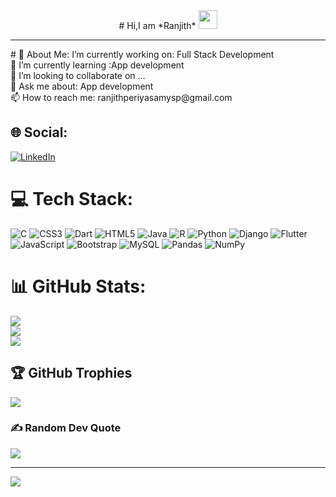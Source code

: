 <div align="center">
# Hi,I am *Ranjith* <img src="https://media.giphy.com/media/hvRJCLFzcasrR4ia7z/giphy.gif" width="30px">
</div>
<hr>
# 💫 About Me:
I’m currently working on: Full Stack Development<br>🌱 I’m currently learning :App development<br>👯 I’m looking to collaborate on ...<br>💬 Ask me about: App development<br>📫 How to reach me: ranjithperiyasamysp@gmail.com<br>


## 🌐 Social:

<a href="https://www.linkedin.com/in/ranjith-periyasamy-a57824225" target="_blank" >
  
![LinkedIn](https://img.shields.io/badge/LinkedIn-%230077B5.svg?logo=linkedin&logoColor=white)

</a>

# 💻 Tech Stack:
![C](https://img.shields.io/badge/c-%2300599C.svg?style=flat-square&logo=c&logoColor=white) ![CSS3](https://img.shields.io/badge/css3-%231572B6.svg?style=flat-square&logo=css3&logoColor=white) ![Dart](https://img.shields.io/badge/dart-%230175C2.svg?style=flat-square&logo=dart&logoColor=white) ![HTML5](https://img.shields.io/badge/html5-%23E34F26.svg?style=flat-square&logo=html5&logoColor=white) ![Java](https://img.shields.io/badge/java-%23ED8B00.svg?style=flat-square&logo=java&logoColor=white) ![R](https://img.shields.io/badge/r-%23276DC3.svg?style=flat-square&logo=r&logoColor=white) ![Python](https://img.shields.io/badge/python-3670A0?style=flat-square&logo=python&logoColor=ffdd54) ![Django](https://img.shields.io/badge/django-%23092E20.svg?style=flat-square&logo=django&logoColor=white) ![Flutter](https://img.shields.io/badge/Flutter-%2302569B.svg?style=flat-square&logo=Flutter&logoColor=white) ![JavaScript](https://img.shields.io/badge/javascript-%23323330.svg?style=flat-square&logo=javascript&logoColor=%23F7DF1E) ![Bootstrap](https://img.shields.io/badge/bootstrap-%23563D7C.svg?style=flat-square&logo=bootstrap&logoColor=white) ![MySQL](https://img.shields.io/badge/mysql-%2300f.svg?style=flat-square&logo=mysql&logoColor=white) ![Pandas](https://img.shields.io/badge/pandas-%23150458.svg?style=flat-square&logo=pandas&logoColor=white) ![NumPy](https://img.shields.io/badge/numpy-%23013243.svg?style=flat-square&logo=numpy&logoColor=white)
# 📊 GitHub Stats:
![](https://github-readme-stats.vercel.app/api?username=Ranjithsp03&theme=blueberry&hide_border=false&include_all_commits=true&count_private=true)<br/>
![](https://github-readme-streak-stats.herokuapp.com/?user=Ranjithsp03&theme=blueberry&hide_border=false)<br/>
![](https://github-readme-stats.vercel.app/api/top-langs/?username=Ranjithsp03&theme=blueberry&hide_border=false&include_all_commits=true&count_private=true&layout=compact)

## 🏆 GitHub Trophies
![](https://github-profile-trophy.vercel.app/?username=Ranjithsp03&theme=radical&no-frame=false&no-bg=true&margin-w=4)

### ✍️ Random Dev Quote
![](https://quotes-github-readme.vercel.app/api?type=horizontal&theme=radical)

---
[![](https://visitcount.itsvg.in/api?id=Ranjithsp03&icon=0&color=0)](https://visitcount.itsvg.in)

<!-- Proudly created with GPRM ( https://gprm.itsvg.in ) -->
